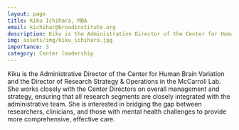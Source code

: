 ```yaml
---
layout: page
title: Kiku Ichihara, MBA
email: kichihar@broadinstitute.org
description: Kiku is the Administrative Director of the Center for Human Brain Variation and the Director of Research Strategy & Operations in the McCarroll Lab. She works closely with the Center Directors on overall ...
img: assets/img/kiku_ichihara.jpg
importance: 3
category: Center leadership
---
```


Kiku is the Administrative Director of the Center for Human Brain Variation and the Director of Research Strategy & Operations in the McCarroll Lab. She works closely with the Center Directors on overall management and strategy, ensuring that all research segments are closely integrated with the administrative team. She is interested in bridging the gap between researchers, clinicians, and those with mental health challenges to provide more comprehensive, effective care.

